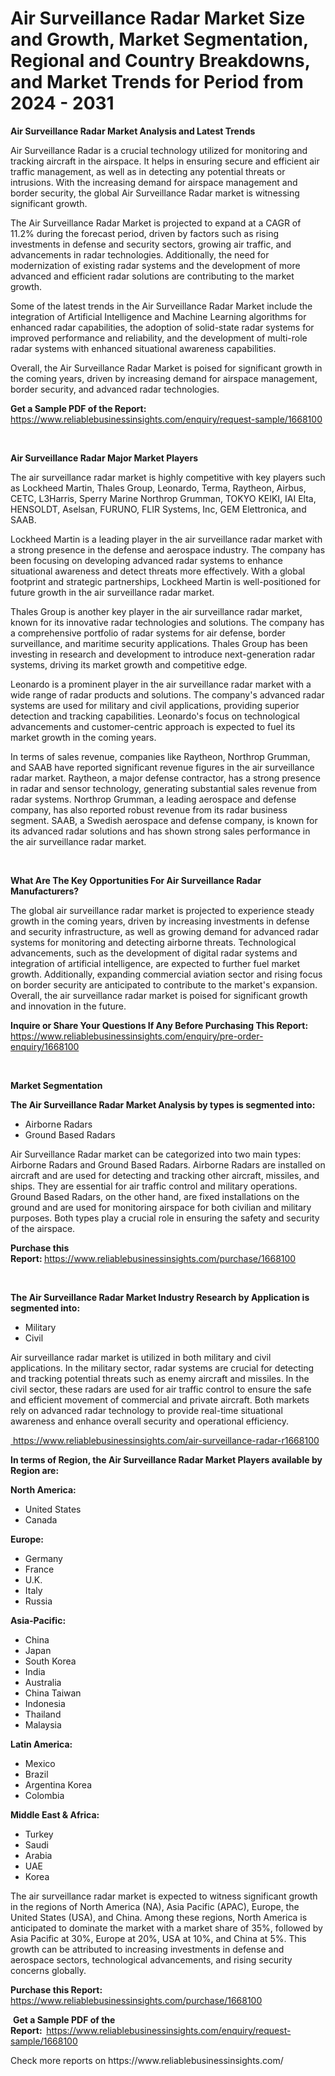 <p><h1>Air Surveillance Radar Market Size and Growth, Market Segmentation, Regional and Country Breakdowns, and Market Trends for Period from 2024 -  2031</h1></p><p><strong>Air Surveillance Radar Market Analysis and Latest Trends</strong></p>
<p><p>Air Surveillance Radar is a crucial technology utilized for monitoring and tracking aircraft in the airspace. It helps in ensuring secure and efficient air traffic management, as well as in detecting any potential threats or intrusions. With the increasing demand for airspace management and border security, the global Air Surveillance Radar market is witnessing significant growth.</p><p>The Air Surveillance Radar Market is projected to expand at a CAGR of 11.2% during the forecast period, driven by factors such as rising investments in defense and security sectors, growing air traffic, and advancements in radar technologies. Additionally, the need for modernization of existing radar systems and the development of more advanced and efficient radar solutions are contributing to the market growth.</p><p>Some of the latest trends in the Air Surveillance Radar Market include the integration of Artificial Intelligence and Machine Learning algorithms for enhanced radar capabilities, the adoption of solid-state radar systems for improved performance and reliability, and the development of multi-role radar systems with enhanced situational awareness capabilities.</p><p>Overall, the Air Surveillance Radar Market is poised for significant growth in the coming years, driven by increasing demand for airspace management, border security, and advanced radar technologies.</p></p>
<p><strong>Get a Sample PDF of the Report:&nbsp;</strong> <a href="https://www.reliablebusinessinsights.com/enquiry/request-sample/1668100">https://www.reliablebusinessinsights.com/enquiry/request-sample/1668100</a></p>
<p>&nbsp;</p>
<p><strong>Air Surveillance Radar Major Market Players</strong></p>
<p><p>The air surveillance radar market is highly competitive with key players such as Lockheed Martin, Thales Group, Leonardo, Terma, Raytheon, Airbus, CETC, L3Harris, Sperry Marine Northrop Grumman, TOKYO KEIKI, IAI Elta, HENSOLDT, Aselsan, FURUNO, FLIR Systems, Inc, GEM Elettronica, and SAAB.</p><p>Lockheed Martin is a leading player in the air surveillance radar market with a strong presence in the defense and aerospace industry. The company has been focusing on developing advanced radar systems to enhance situational awareness and detect threats more effectively. With a global footprint and strategic partnerships, Lockheed Martin is well-positioned for future growth in the air surveillance radar market.</p><p>Thales Group is another key player in the air surveillance radar market, known for its innovative radar technologies and solutions. The company has a comprehensive portfolio of radar systems for air defense, border surveillance, and maritime security applications. Thales Group has been investing in research and development to introduce next-generation radar systems, driving its market growth and competitive edge.</p><p>Leonardo is a prominent player in the air surveillance radar market with a wide range of radar products and solutions. The company's advanced radar systems are used for military and civil applications, providing superior detection and tracking capabilities. Leonardo's focus on technological advancements and customer-centric approach is expected to fuel its market growth in the coming years.</p><p>In terms of sales revenue, companies like Raytheon, Northrop Grumman, and SAAB have reported significant revenue figures in the air surveillance radar market. Raytheon, a major defense contractor, has a strong presence in radar and sensor technology, generating substantial sales revenue from radar systems. Northrop Grumman, a leading aerospace and defense company, has also reported robust revenue from its radar business segment. SAAB, a Swedish aerospace and defense company, is known for its advanced radar solutions and has shown strong sales performance in the air surveillance radar market.</p></p>
<p>&nbsp;</p>
<p><strong>What Are The Key Opportunities For Air Surveillance Radar Manufacturers?</strong></p>
<p><p>The global air surveillance radar market is projected to experience steady growth in the coming years, driven by increasing investments in defense and security infrastructure, as well as growing demand for advanced radar systems for monitoring and detecting airborne threats. Technological advancements, such as the development of digital radar systems and integration of artificial intelligence, are expected to further fuel market growth. Additionally, expanding commercial aviation sector and rising focus on border security are anticipated to contribute to the market's expansion. Overall, the air surveillance radar market is poised for significant growth and innovation in the future.</p></p>
<p><strong>Inquire or Share Your Questions If Any Before Purchasing This Report:</strong> <a href="https://www.reliablebusinessinsights.com/enquiry/pre-order-enquiry/1668100">https://www.reliablebusinessinsights.com/enquiry/pre-order-enquiry/1668100</a></p>
<p>&nbsp;</p>
<p><strong>Market Segmentation</strong></p>
<p><strong>The Air Surveillance Radar Market Analysis by types is segmented into:</strong></p>
<p><ul><li>Airborne Radars</li><li>Ground Based Radars</li></ul></p>
<p><p>Air Surveillance Radar market can be categorized into two main types: Airborne Radars and Ground Based Radars. Airborne Radars are installed on aircraft and are used for detecting and tracking other aircraft, missiles, and ships. They are essential for air traffic control and military operations. Ground Based Radars, on the other hand, are fixed installations on the ground and are used for monitoring airspace for both civilian and military purposes. Both types play a crucial role in ensuring the safety and security of the airspace.</p></p>
<p><strong>Purchase this Report:&nbsp;</strong><a href="https://www.reliablebusinessinsights.com/purchase/1668100">https://www.reliablebusinessinsights.com/purchase/1668100</a></p>
<p>&nbsp;</p>
<p><strong>The Air Surveillance Radar Market Industry Research by Application is segmented into:</strong></p>
<p><ul><li>Military</li><li>Civil</li></ul></p>
<p><p>Air surveillance radar market is utilized in both military and civil applications. In the military sector, radar systems are crucial for detecting and tracking potential threats such as enemy aircraft and missiles. In the civil sector, these radars are used for air traffic control to ensure the safe and efficient movement of commercial and private aircraft. Both markets rely on advanced radar technology to provide real-time situational awareness and enhance overall security and operational efficiency.</p></p>
<p><a href="https://www.reliablebusinessinsights.com/air-surveillance-radar-r1668100">&nbsp;https://www.reliablebusinessinsights.com/air-surveillance-radar-r1668100</a></p>
<p><strong>In terms of Region, the Air Surveillance Radar Market Players available by Region are:</strong></p>
<p>
    <p> <strong> North America: </strong>
        <ul>
            <li>United States</li>
            <li>Canada</li>
        </ul>
        </p> 
    <p> <strong> Europe: </strong>
        <ul>
            <li>Germany</li>
            <li>France</li>
            <li>U.K.</li>
            <li>Italy</li>
            <li>Russia</li>
        </ul>
        </p> 
    <p> <strong> Asia-Pacific: </strong>
        <ul>
            <li>China</li>
            <li>Japan</li>
            <li>South Korea</li>
            <li>India</li>
            <li>Australia</li>
            <li>China Taiwan</li>
            <li>Indonesia</li>
            <li>Thailand</li>
            <li>Malaysia</li>
        </ul>
        </p> 
    <p> <strong> Latin America: </strong>
        <ul>
            <li>Mexico</li>
            <li>Brazil</li>
            <li>Argentina Korea</li>
            <li>Colombia</li>
        </ul>
        </p> 
    <p> <strong> Middle East & Africa: </strong>
        <ul>
            <li>Turkey</li>
            <li>Saudi</li>
            <li>Arabia</li>
            <li>UAE</li>
            <li>Korea</li>
        </ul>
    </p>
    </p>
<p><p>The air surveillance radar market is expected to witness significant growth in the regions of North America (NA), Asia Pacific (APAC), Europe, the United States (USA), and China. Among these regions, North America is anticipated to dominate the market with a market share of 35%, followed by Asia Pacific at 30%, Europe at 20%, USA at 10%, and China at 5%. This growth can be attributed to increasing investments in defense and aerospace sectors, technological advancements, and rising security concerns globally.</p></p>
<p><strong>Purchase this Report: </strong><a href="https://www.reliablebusinessinsights.com/purchase/1668100">https://www.reliablebusinessinsights.com/purchase/1668100</a></p>
<p>&nbsp;<strong>Get a Sample PDF of the Report:&nbsp;&nbsp;</strong><a href="https://www.reliablebusinessinsights.com/enquiry/request-sample/1668100">https://www.reliablebusinessinsights.com/enquiry/request-sample/1668100</a></p>
<p><strong></strong></p>
<p>Check more reports on https://www.reliablebusinessinsights.com/</p>